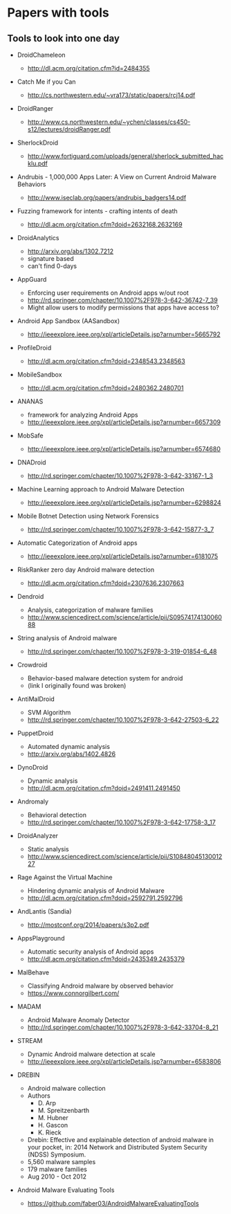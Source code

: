 # Papers with tools

## Tools to look into one day
- DroidChameleon
  - http://dl.acm.org/citation.cfm?id=2484355
- Catch Me if you Can
  - http://cs.northwestern.edu/~vra173/static/papers/rcj14.pdf
- DroidRanger
  - http://www.cs.northwestern.edu/~ychen/classes/cs450-s12/lectures/droidRanger.pdf
- SherlockDroid
  - http://www.fortiguard.com/uploads/general/sherlock_submitted_hacklu.pdf
- Andrubis - 1,000,000 Apps Later: A View on Current Android Malware Behaviors
  - http://www.iseclab.org/papers/andrubis_badgers14.pdf
- Fuzzing framework for intents - crafting intents of death
  - http://dl.acm.org/citation.cfm?doid=2632168.2632169
- DroidAnalytics
  - http://arxiv.org/abs/1302.7212
  - signature based
  - can't find 0-days
- AppGuard
  - Enforcing user requirements on Android apps w/out root
  - http://rd.springer.com/chapter/10.1007%2F978-3-642-36742-7_39
  - Might allow users to modify permissions that apps have access to?
- Android App Sandbox (AASandbox)
  - http://ieeexplore.ieee.org/xpl/articleDetails.jsp?arnumber=5665792
- ProfileDroid
  - http://dl.acm.org/citation.cfm?doid=2348543.2348563
- MobileSandbox
  - http://dl.acm.org/citation.cfm?doid=2480362.2480701
- ANANAS
  - framework for analyzing Android Apps
  - http://ieeexplore.ieee.org/xpl/articleDetails.jsp?arnumber=6657309
- MobSafe
  - http://ieeexplore.ieee.org/xpl/articleDetails.jsp?arnumber=6574680
- DNADroid
  - http://rd.springer.com/chapter/10.1007%2F978-3-642-33167-1_3
- Machine Learning approach to Android Malware Detection
  - http://ieeexplore.ieee.org/xpl/articleDetails.jsp?arnumber=6298824
- Mobile Botnet Detection using Network Forensics
  - http://rd.springer.com/chapter/10.1007%2F978-3-642-15877-3_7
- Automatic Categorization of Android apps
  - http://ieeexplore.ieee.org/xpl/articleDetails.jsp?arnumber=6181075
- RiskRanker zero day Android malware detection
  - http://dl.acm.org/citation.cfm?doid=2307636.2307663
- Dendroid
  - Analysis, categorization of malware families
  - http://www.sciencedirect.com/science/article/pii/S0957417413006088
- String analysis of Android malware
  - http://rd.springer.com/chapter/10.1007%2F978-3-319-01854-6_48
- Crowdroid
  - Behavior-based malware detection system for android
  - (link I originally found was broken)
- AntiMalDroid
  - SVM Algorithm
  - http://rd.springer.com/chapter/10.1007%2F978-3-642-27503-6_22
- PuppetDroid
  - Automated dynamic analysis
  - http://arxiv.org/abs/1402.4826
- DynoDroid
  - Dynamic analysis
  - http://dl.acm.org/citation.cfm?doid=2491411.2491450
- Andromaly
  - Behavioral detection
  - http://rd.springer.com/chapter/10.1007%2F978-3-642-17758-3_17
- DroidAnalyzer
  - Static analysis
  - http://www.sciencedirect.com/science/article/pii/S1084804513001227
- Rage Against the Virtual Machine
  - Hindering dynamic analysis of Android Malware
  - http://dl.acm.org/citation.cfm?doid=2592791.2592796
- AndLantis (Sandia)
  - http://mostconf.org/2014/papers/s3p2.pdf
- AppsPlayground
  - Automatic security analysis of Android apps
  - http://dl.acm.org/citation.cfm?doid=2435349.2435379
- MalBehave
  - Classifying Android malware by observed behavior
  - https://www.connorgilbert.com/
- MADAM
  - Android Malware Anomaly Detector
  - http://rd.springer.com/chapter/10.1007%2F978-3-642-33704-8_21
- STREAM
  - Dynamic Android malware detection at scale
  - http://ieeexplore.ieee.org/xpl/articleDetails.jsp?arnumber=6583806

- DREBIN
  - Android malware collection
  - Authors
    - D. Arp
    - M. Spreitzenbarth
    - M. Hubner
    - H. Gascon
    - K. Rieck
  - Drebin: Effective and explainable detection of android malware in your pocket, in: 2014 Network and Distributed System Security (NDSS) Symposium.
  - 5,560 malware samples
  - 179 malware families
  - Aug 2010 - Oct 2012
- Android Malware Evaluating Tools
  - https://github.com/faber03/AndroidMalwareEvaluatingTools
